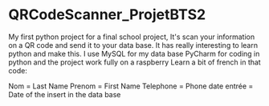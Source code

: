 # QRCodeScanner_ProjetBTS2
My first python project for a final school project, It's scan your information on a QR code and send it to your data base. It has really interesting to learn python and make this. 
I use MySQL for my data base 
PyCharm for coding in python and the project work fully on a raspberry
Learn a bit of french in that code:

Nom = Last Name
Prenom = First Name
Telephone = Phone
date entrée = Date of the insert in the data base
